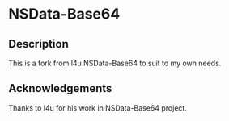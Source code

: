 NSData-Base64
=============

Description
-----------

This is a fork from l4u NSData-Base64 to suit to my own needs.

Acknowledgements
----------------

Thanks to l4u for his work in NSData-Base64 project.
